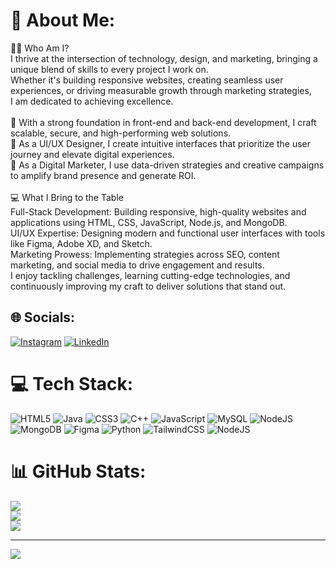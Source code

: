# 💫 About Me:
👨‍💻 Who Am I?<br>I thrive at the intersection of technology, design, and marketing, bringing a unique blend of skills to every project I work on. <br>Whether it's building responsive websites, creating seamless user experiences, or driving measurable growth through marketing strategies, <br>I am dedicated to achieving excellence.<br><br>🔹 With a strong foundation in front-end and back-end development, I craft scalable, secure, and high-performing web solutions.<br>🔹 As a UI/UX Designer, I create intuitive interfaces that prioritize the user journey and elevate digital experiences.<br>🔹 As a Digital Marketer, I use data-driven strategies and creative campaigns to amplify brand presence and generate ROI.<br><br>💻 What I Bring to the Table<br>Full-Stack Development: Building responsive, high-quality websites and applications using HTML, CSS, JavaScript, Node.js, and MongoDB.<br>UI/UX Expertise: Designing modern and functional user interfaces with tools like Figma, Adobe XD, and Sketch.<br>Marketing Prowess: Implementing strategies across SEO, content marketing, and social media to drive engagement and results.<br>I enjoy tackling challenges, learning cutting-edge technologies, and continuously improving my craft to deliver solutions that stand out.


## 🌐 Socials:
[![Instagram](https://img.shields.io/badge/Instagram-%23E4405F.svg?logo=Instagram&logoColor=white)](https://instagram.com/micheal-praveen-official) [![LinkedIn](https://img.shields.io/badge/LinkedIn-%230077B5.svg?logo=linkedin&logoColor=white)](https://linkedin.com/in/micheal-praveen-m) 

# 💻 Tech Stack:
![HTML5](https://img.shields.io/badge/html5-%23E34F26.svg?style=flat-square&logo=html5&logoColor=white) ![Java](https://img.shields.io/badge/java-%23ED8B00.svg?style=flat-square&logo=openjdk&logoColor=white) ![CSS3](https://img.shields.io/badge/css3-%231572B6.svg?style=flat-square&logo=css3&logoColor=white) ![C++](https://img.shields.io/badge/c++-%2300599C.svg?style=flat-square&logo=c%2B%2B&logoColor=white) ![JavaScript](https://img.shields.io/badge/javascript-%23323330.svg?style=flat-square&logo=javascript&logoColor=%23F7DF1E) ![MySQL](https://img.shields.io/badge/mysql-4479A1.svg?style=flat-square&logo=mysql&logoColor=white) ![NodeJS](https://img.shields.io/badge/node.js-6DA55F?style=flat-square&logo=node.js&logoColor=white) ![MongoDB](https://img.shields.io/badge/MongoDB-%234ea94b.svg?style=flat-square&logo=mongodb&logoColor=white) ![Figma](https://img.shields.io/badge/figma-%23F24E1E.svg?style=flat-square&logo=figma&logoColor=white) ![Python](https://img.shields.io/badge/python-3670A0?style=flat-square&logo=python&logoColor=ffdd54) ![TailwindCSS](https://img.shields.io/badge/tailwindcss-%2338B2AC.svg?style=flat-square&logo=tailwind-css&logoColor=white) ![NodeJS](https://img.shields.io/badge/node.js-6DA55F?style=flat-square&logo=node.js&logoColor=white)
# 📊 GitHub Stats:
![](https://github-readme-stats.vercel.app/api?username=micheal060306&theme=dark&hide_border=false&include_all_commits=false&count_private=false)<br/>
![](https://github-readme-streak-stats.herokuapp.com/?user=micheal060306&theme=dark&hide_border=false)<br/>
![](https://github-readme-stats.vercel.app/api/top-langs/?username=micheal060306&theme=dark&hide_border=false&include_all_commits=false&count_private=false&layout=compact)

---
[![](https://visitcount.itsvg.in/api?id=micheal060306&icon=0&color=0)](https://visitcount.itsvg.in)

<!-- Proudly created with GPRM ( https://gprm.itsvg.in ) -->
